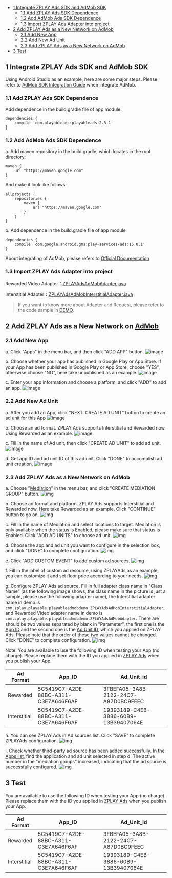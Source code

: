- [1 Integrate ZPLAY Ads SDK and AdMob SDK](#1-integrate-zplay-ads-sdk-and-admob-sdk)
  - [1.1 Add ZPLAY Ads SDK Dependence](#11-add-zplay-ads-sdk-dependence)
  - [1.2 Add AdMob Ads SDK Dependence](#12-add-admob-ads-sdk-dependence)
  - [1.3 Import ZPLAY Ads Adapter into project](#13-import-zplay-ads-adapter-into-project)
- [2 Add ZPLAY Ads as a New Network on AdMob](#2-add-zplay-ads-as-a-new-network-on-admob)
  - [2.1 Add New App](#21-add-new-app)
  - [2.2 Add New Ad Unit](#22-add-new-ad-unit)
  - [2.3 Add ZPLAY Ads as a New Network on AdMob](#23-add-zplay-ads-as-a-new-network-on-admob)
- [3 Test](#3-Test)

## 1 Integrate ZPLAY Ads SDK and AdMob SDK
Using Android Studio as an example, here are some major steps. Please refer to [AdMob SDK Integration Guide](https://developers.google.com/admob/android/quick-start) when integrate AdMob.

### 1.1 Add ZPLAY Ads SDK Dependence

Add dependence in the build.gradle file of app module:

```
dependencies {
    compile 'com.playableads:playableads:2.3.1'
}
```

### 1.2 Add AdMob Ads SDK Dependence

a. Add maven repository in the build.gradle, which locates in the root directory:

```
maven {
    url "https://maven.google.com"
}
```
And make it look like follows:
```
allprojects {
    repositories {
        maven {
            url "https://maven.google.com"
        }
    }
}
```
b. Add dependence in the build.gradle file of app module
```
dependencies {
    compile 'com.google.android.gms:play-services-ads:15.0.1'
}
```

About integrating of AdMob, please refers to [Official Documentation](https://developers.google.com/admob/android/quick-start#import_the_mobile_ads_sdk)

### 1.3 Import ZPLAY Ads Adapter into project 

Rewarded Video Adapter：[ZPLAYAdsAdMobAdapter.java](./app/src/main/java/com/zplay/playable/playableadmobdemo/ZPLAYAdsAdMobAdapter.java)

Interstitial Adapter：[ZPLAYAdsAdMobInterstitialAdapter.java](./app/src/main/java/com/zplay/playable/playableadmobdemo/ZPLAYAdsAdMobInterstitialAdapter.java)

> If you want to know more about Adapter and Request, please refer to the code sample in [DEMO](https://github.com/zplayads/PlayableAdMobDemo-android/tree/master/app/src/main/java/com/zplay/playable/playableadmobdemo).

## 2 Add ZPLAY Ads as a New Network on [AdMob](https://apps.admob.com/v2/home)

### 2.1 Add New App

a. Click "Apps" in the menu bar, and then click "ADD APP" button. 
![image](imgs/018addapp1.png)

b. Choose whether your app has published in Google Play or App Store. If your App has been published in Google Play or App Store, choose "YES", otherwise choose "NO", here take unpublished as an example.
![image](imgs/018addapp2.png)

c. Enter your app information and choose a platform, and click "ADD" to add an app.
![image](imgs/019addapp3.png)

### 2.2 Add New Ad Unit

a. After you add an App, click "NEXT: CREATE AD UNIT" button to create an ad unit for this App
![image](imgs/addunit.png)

b. Choose an ad format. ZPLAY Ads supports Interstitial and Rewarded now. Using Rewarded as an example. 
![image](imgs/003addadunit2RV1.png)

c. Fill in the name of Ad unit, then click "CREATE AD UNIT" to add ad unit.
![image](imgs/004addadunit2RV2.png)

d. Get app ID and ad unit ID of this ad unit. Click "DONE" to accomplish ad unit creation.
![image](imgs/005addadunit2RV3.png)

### 2.3 Add ZPLAY Ads as a New Network on AdMob
a. Choose "[Mediation](https://apps.admob.com/v2/mediation/groups/list)" in the menu bar, and click "CREATE MEDIATION GROUP" button.
![img](imgs/007mediationgroupcreate.png)

b. Choose ad format and platform. ZPLAY Ads supports Interstitial and Rewarded now. Here take Rewarded as an example. Click "CONTINUE" button to go on.
![img](imgs/008mediationgroupcreate1.png)

c. Fill in the name of Mediation and select locations to target. Mediation is only available when the status is Enabled, please make sure that status is Enabled. Click "ADD AD UNITS" to choose ad unit. 
![img](imgs/009mediationgroupcreat2.png)

d. Choose the app and ad unit you want to configure in the selection box, and click "DONE" to complete configuration.
![img](imgs/011mediationgroupcreate4.png)

e. Click "ADD CUSTOM EVENT" to add custom ad sources.
![img](imgs/012mediationgroupcreate5.png)

f. Fill in the label of custom ad resource, using ZPLAYAds as an example, you can customize it and set floor price according to your needs. 
![img](imgs/013mediationgroupcreate6.png)

g. Configure ZPLAY Ads ad source. Fill in full adapter class name in "Class Name" (as the following image shows, the class name in the picture is just a sample, please use the following adapter name), the Interstitial adapter name in demo is `com.zplay.playable.playableadmobdemo.ZPLAYAdsAdMobInterstitialAdapter`, and Rewarded Video adapter name in demo is `com.zplay.playable.playableadmobdemo.ZPLAYAdsAdMobAdapter`. There are should be two values separated by blank in "Parameter", the first one is the [App ID](https://sellers.zplayads.com/#/app/appList/) and the second one is the [Ad Unit ID](https://sellers.zplayads.com/#/ad/placeList/), which you applied on ZPLAY Ads. Please note that the order of these two values cannot be changed. Click "DONE" to complete configuration.
![img](imgs/014mediationgroupcreate7.png)

Note: You are available to use the following ID when testing your App (no charge). Please replace them with the ID you applied in [ZPLAY Ads](https://sellers.zplayads.com/) when you publish your App.

|Ad Format|App_ID|Ad_Unit_id|
|---|---|---|
|Rewarded|5C5419C7-A2DE-88BC-A311-C3E7A646F6AF|3FBEFA05-3A8B-2122-24C7-A87D0BC9FEEC|
|Interstitial|5C5419C7-A2DE-88BC-A311-C3E7A646F6AF|19393189-C4EB-3886-60B9-13B39407064E|

h. You can see ZPLAY Ads in Ad sources list. Click "SAVE" to complete ZPLAYAds configuration.
![img](imgs/015mediationgroupcreate8.png)

i. Check whether third-party ad source has been added successfully. In the [Apps list](https://sellers.zplayads.com/#/app/appList/), find the application and ad unit selected in step d. The active number in the "mediation groups" increased, indicating that the ad source is successfully configured.
![img](imgs/016mediationgroupcreate9.png)

## 3 Test 
You are available to use the following ID when testing your App (no charge). Please replace them with the ID you applied in [ZPLAY Ads](https://sellers.zplayads.com/) when you publish your App.

|Ad Format|App_ID|Ad_Unit_id|
|---|---|---|
|Rewarded|5C5419C7-A2DE-88BC-A311-C3E7A646F6AF|3FBEFA05-3A8B-2122-24C7-A87D0BC9FEEC|
|Interstitial|5C5419C7-A2DE-88BC-A311-C3E7A646F6AF|19393189-C4EB-3886-60B9-13B39407064E|
